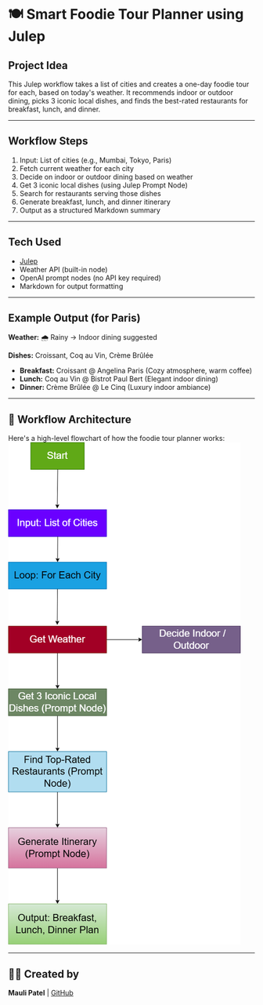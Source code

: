 # 🍽️ Smart Foodie Tour Planner using Julep

## Project Idea

This Julep workflow takes a list of cities and creates a one-day foodie tour for each, based on today's weather. It recommends indoor or outdoor dining, picks 3 iconic local dishes, and finds the best-rated restaurants for breakfast, lunch, and dinner.

---

## Workflow Steps

1. Input: List of cities (e.g., Mumbai, Tokyo, Paris)
2. Fetch current weather for each city
3. Decide on indoor or outdoor dining based on weather
4. Get 3 iconic local dishes (using Julep Prompt Node)
5. Search for restaurants serving those dishes
6. Generate breakfast, lunch, and dinner itinerary
7. Output as a structured Markdown summary

---

## Tech Used

- [Julep](https://dashboard.julep.ai/home/)
- Weather API (built-in node)
- OpenAI prompt nodes (no API key required)
- Markdown for output formatting

---

## Example Output (for Paris)

**Weather:** 🌧️ Rainy → Indoor dining suggested

**Dishes:** Croissant, Coq au Vin, Crème Brûlée

- **Breakfast:** Croissant @ Angelina Paris (Cozy atmosphere, warm coffee)
- **Lunch:** Coq au Vin @ Bistrot Paul Bert (Elegant indoor dining)
- **Dinner:** Crème Brûlée @ Le Cinq (Luxury indoor ambiance)

---

## 🧠 Workflow Architecture
Here's a high-level flowchart of how the foodie tour planner works:
![flowchart](flowchart.drawio.png)

---

## 👩‍💻 Created by

**Mauli Patel** | [GitHub](https://github.com/itsmemauliii)
